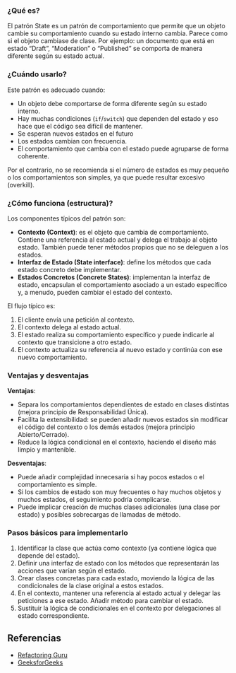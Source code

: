 ### ¿Qué es?

El patrón State es un patrón de comportamiento que permite que un objeto cambie su comportamiento cuando su estado interno cambia. Parece como si el objeto cambiase de clase.
Por ejemplo: un documento que está en estado “Draft”, “Moderation” o “Published” se comporta de manera diferente según su estado actual.

### ¿Cuándo usarlo?

Este patrón es adecuado cuando:

- Un objeto debe comportarse de forma diferente según su estado interno.
- Hay muchas condiciones (`if`/`switch`) que dependen del estado y eso hace que el código sea difícil de mantener.
- Se esperan nuevos estados en el futuro
- Los estados cambian con frecuencia.
- El comportamiento que cambia con el estado puede agruparse de forma coherente.

Por el contrario, no se recomienda si el número de estados es muy pequeño o los comportamientos son simples, ya que puede resultar excesivo (overkill).

### ¿Cómo funciona (estructura)?

Los componentes típicos del patrón son:

- **Contexto (Context)**: es el objeto que cambia de comportamiento. Contiene una referencia al estado actual y delega el trabajo al objeto estado. También puede tener métodos propios que no se deleguen a los estados.
- **Interfaz de Estado (State interface)**: define los métodos que cada estado concreto debe implementar.
- **Estados Concretos (Concrete States)**: implementan la interfaz de estado, encapsulan el comportamiento asociado a un estado específico y, a menudo, pueden cambiar el estado del contexto.

El flujo típico es:

1. El cliente envía una petición al contexto.
2. El contexto delega al estado actual.
3. El estado realiza su comportamiento específico y puede indicarle al contexto que transicione a otro estado.
4. El contexto actualiza su referencia al nuevo estado y continúa con ese nuevo comportamiento.

### Ventajas y desventajas

**Ventajas**:

- Separa los comportamientos dependientes de estado en clases distintas (mejora principio de Responsabilidad Única).
- Facilita la extensibilidad: se pueden añadir nuevos estados sin modificar el código del contexto o los demás estados (mejora principio Abierto/Cerrado).
- Reduce la lógica condicional en el contexto, haciendo el diseño más limpio y mantenible.

**Desventajas**:

- Puede añadir complejidad innecesaria si hay pocos estados o el comportamiento es simple.
- Si los cambios de estado son muy frecuentes o hay muchos objetos y muchos estados, el seguimiento podría complicarse.
- Puede implicar creación de muchas clases adicionales (una clase por estado) y posibles sobrecargas de llamadas de método.

### Pasos básicos para implementarlo

1. Identificar la clase que actúa como contexto (ya contiene lógica que depende del estado).
2. Definir una interfaz de estado con los métodos que representarán las acciones que varían según el estado.
3. Crear clases concretas para cada estado, moviendo la lógica de las condicionales de la clase original a estos estados.
4. En el contexto, mantener una referencia al estado actual y delegar las peticiones a ese estado. Añadir método para cambiar el estado.
5. Sustituir la lógica de condicionales en el contexto por delegaciones al estado correspondiente.

## Referencias

- [Refactoring Guru](https://refactoring.guru/design-patterns/state "State")
- [GeeksforGeeks](https://www.geeksforgeeks.org/system-design/state-design-pattern/ "State Design Pattern - GeeksforGeeks")
